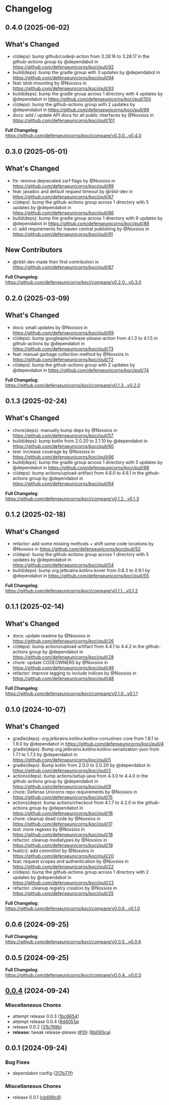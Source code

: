 # Changelog

## 0.4.0 (2025-06-02)

## What's Changed
* ci(deps): bump github/codeql-action from 3.28.16 to 3.28.17 in the github-actions group by @dependabot in https://github.com/defenseunicorns/koci/pull/92
* build(deps): bump the gradle group with 3 updates by @dependabot in https://github.com/defenseunicorns/koci/pull/94
* feat: blob mounting by @Noxsios in https://github.com/defenseunicorns/koci/pull/93
* build(deps): bump the gradle group across 1 directory with 4 updates by @dependabot in https://github.com/defenseunicorns/koci/pull/100
* ci(deps): bump the github-actions group with 2 updates by @dependabot in https://github.com/defenseunicorns/koci/pull/99
* docs: add / update API docs for all public interfaces by @Noxsios in https://github.com/defenseunicorns/koci/pull/101


**Full Changelog**: https://github.com/defenseunicorns/koci/compare/v0.3.0...v0.4.0

## 0.3.0 (2025-05-01)

## What's Changed
* fix: remove deprecated zarf flags by @Noxsios in https://github.com/defenseunicorns/koci/pull/89
* feat: javadoc and default request timeout by @rbbl-dev in https://github.com/defenseunicorns/koci/pull/87
* ci(deps): bump the github-actions group across 1 directory with 5 updates by @dependabot in https://github.com/defenseunicorns/koci/pull/86
* build(deps): bump the gradle group across 1 directory with 9 updates by @dependabot in https://github.com/defenseunicorns/koci/pull/88
* ci: add requirements for maven central publishing by @Noxsios in https://github.com/defenseunicorns/koci/pull/91

## New Contributors
* @rbbl-dev made their first contribution in https://github.com/defenseunicorns/koci/pull/87

**Full Changelog**: https://github.com/defenseunicorns/koci/compare/v0.2.0...v0.3.0

## 0.2.0 (2025-03-09)

## What's Changed
* docs: small updates by @Noxsios in https://github.com/defenseunicorns/koci/pull/69
* ci(deps): bump googleapis/release-please-action from 4.1.3 to 4.1.5 in github-actions by @dependabot in https://github.com/defenseunicorns/koci/pull/73
* feat: manual garbage collection method by @Noxsios in https://github.com/defenseunicorns/koci/pull/72
* ci(deps): bump the github-actions group with 2 updates by @dependabot in https://github.com/defenseunicorns/koci/pull/74


**Full Changelog**: https://github.com/defenseunicorns/koci/compare/v0.1.3...v0.2.0

## 0.1.3 (2025-02-24)

## What's Changed
* chore(deps): manually bump deps by @Noxsios in https://github.com/defenseunicorns/koci/pull/57
* build(deps): bump kotlin from 2.0.20 to 2.1.10 by @dependabot in https://github.com/defenseunicorns/koci/pull/60
* test: increase coverage by @Noxsios in https://github.com/defenseunicorns/koci/pull/66
* build(deps): bump the gradle group across 1 directory with 5 updates by @dependabot in https://github.com/defenseunicorns/koci/pull/68
* ci(deps): bump actions/upload-artifact from 4.6.0 to 4.6.1 in the github-actions group by @dependabot in https://github.com/defenseunicorns/koci/pull/64


**Full Changelog**: https://github.com/defenseunicorns/koci/compare/v0.1.2...v0.1.3

## 0.1.2 (2025-02-18)

## What's Changed
* refactor: add some missing methods + shift some code locations by @Noxsios in https://github.com/defenseunicorns/koci/pull/52
* ci(deps): bump the github-actions group across 1 directory with 5 updates by @dependabot in https://github.com/defenseunicorns/koci/pull/54
* build(deps): bump org.jetbrains.kotlinx.kover from 0.8.3 to 0.9.1 by @dependabot in https://github.com/defenseunicorns/koci/pull/55


**Full Changelog**: https://github.com/defenseunicorns/koci/compare/v0.1.1...v0.1.2

## 0.1.1 (2025-02-14)

## What's Changed
* docs: update readme by @Noxsios in https://github.com/defenseunicorns/koci/pull/26
* ci(deps): bump actions/upload-artifact from 4.4.1 to 4.4.2 in the github-actions group by @dependabot in https://github.com/defenseunicorns/koci/pull/28
* chore: update CODEOWNERS by @Noxsios in https://github.com/defenseunicorns/koci/pull/49
* refactor: improve tagging to include indices by @Noxsios in https://github.com/defenseunicorns/koci/pull/48


**Full Changelog**: https://github.com/defenseunicorns/koci/compare/v0.1.0...v0.1.1

## 0.1.0 (2024-10-07)

## What's Changed
* gradle(deps): org.jetbrains.kotlinx:kotlinx-coroutines-core from 1.8.1 to 1.9.0 by @dependabot in https://github.com/defenseunicorns/koci/pull/4
* gradle(deps): Bump org.jetbrains.kotlinx:kotlinx-serialization-json from 1.7.1 to 1.7.3 by @dependabot in https://github.com/defenseunicorns/koci/pull/5
* gradle(deps): Bump kotlin from 2.0.0 to 2.0.20 by @dependabot in https://github.com/defenseunicorns/koci/pull/2
* actions(deps): bump actions/setup-java from 4.3.0 to 4.4.0 in the github-actions group by @dependabot in https://github.com/defenseunicorns/koci/pull/9
* chore: Defense Unicorns repo requirements by @Noxsios in https://github.com/defenseunicorns/koci/pull/15
* actions(deps): bump actions/checkout from 4.1.7 to 4.2.0 in the github-actions group by @dependabot in https://github.com/defenseunicorns/koci/pull/16
* chore: cleanup dead code by @Noxsios in https://github.com/defenseunicorns/koci/pull/17
* test: more regexes by @Noxsios in https://github.com/defenseunicorns/koci/pull/18
* refactor: cleanup mediatypes by @Noxsios in https://github.com/defenseunicorns/koci/pull/19
* feat(ci): add commitlint by @Noxsios in https://github.com/defenseunicorns/koci/pull/20
* feat: request scopes and authentication by @Noxsios in https://github.com/defenseunicorns/koci/pull/22
* ci(deps): bump the github-actions group across 1 directory with 2 updates by @dependabot in https://github.com/defenseunicorns/koci/pull/23
* refactor: cleanup registry creation by @Noxsios in https://github.com/defenseunicorns/koci/pull/25


**Full Changelog**: https://github.com/defenseunicorns/koci/compare/v0.0.6...v0.1.0

## 0.0.6 (2024-09-25)

**Full Changelog**: https://github.com/defenseunicorns/koci/compare/v0.0.5...v0.0.6

## 0.0.5 (2024-09-25)

**Full Changelog**: https://github.com/defenseunicorns/koci/compare/v0.0.4...v0.0.5

## [0.0.4](https://github.com/defenseunicorns/koci/compare/v0.0.1...v0.0.4) (2024-09-24)


### Miscellaneous Chores

* attempt release 0.0.3 ([1bc6654](https://github.com/defenseunicorns/koci/commit/1bc66540aca57cfc167278dfee253089395fe098))
* attempt release 0.0.4 ([9d4051a](https://github.com/defenseunicorns/koci/commit/9d4051ab74a4b593e6181b9f3000784ee13304b7))
* release 0.0.2 ([31b769b](https://github.com/defenseunicorns/koci/commit/31b769bd2dcf857c0f9e528c7cd2b684710a2948))
* **release:** tweak release-please ([#10](https://github.com/defenseunicorns/koci/issues/10)) ([6b095ca](https://github.com/defenseunicorns/koci/commit/6b095ca9a48e56e4d7ddf632e3f59b41b6936bd3))

## 0.0.1 (2024-09-24)


### Bug Fixes

* dependabot config ([317b77f](https://github.com/defenseunicorns/koci/commit/317b77f25db1d1337949a6c269e695ca345a9e55))


### Miscellaneous Chores

* release 0.0.1 ([cb699c8](https://github.com/defenseunicorns/koci/commit/cb699c85acc2c662cbf224baa4ac2cc217ac51db))
